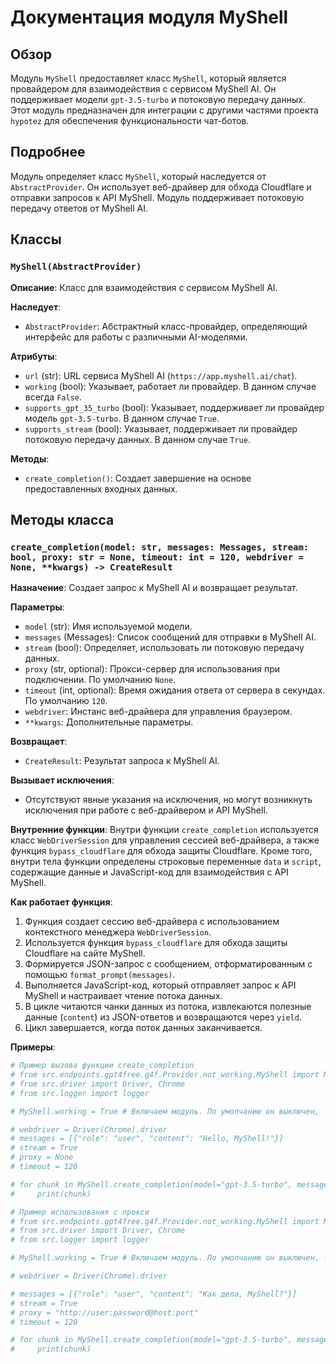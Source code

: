# Документация модуля MyShell

## Обзор

Модуль `MyShell` предоставляет класс `MyShell`, который является провайдером для взаимодействия с сервисом MyShell AI. Он поддерживает модели `gpt-3.5-turbo` и потоковую передачу данных. Этот модуль предназначен для интеграции с другими частями проекта `hypotez` для обеспечения функциональности чат-ботов.

## Подробнее

Модуль определяет класс `MyShell`, который наследуется от `AbstractProvider`. Он использует веб-драйвер для обхода Cloudflare и отправки запросов к API MyShell. Модуль поддерживает потоковую передачу ответов от MyShell AI.

## Классы

### `MyShell(AbstractProvider)`

**Описание**: Класс для взаимодействия с сервисом MyShell AI.

**Наследует**:
- `AbstractProvider`: Абстрактный класс-провайдер, определяющий интерфейс для работы с различными AI-моделями.

**Атрибуты**:
- `url` (str): URL сервиса MyShell AI (`https://app.myshell.ai/chat`).
- `working` (bool): Указывает, работает ли провайдер. В данном случае всегда `False`.
- `supports_gpt_35_turbo` (bool): Указывает, поддерживает ли провайдер модель `gpt-3.5-turbo`. В данном случае `True`.
- `supports_stream` (bool): Указывает, поддерживает ли провайдер потоковую передачу данных. В данном случае `True`.

**Методы**:
- `create_completion()`: Создает завершение на основе предоставленных входных данных.

## Методы класса

### `create_completion(model: str, messages: Messages, stream: bool, proxy: str = None, timeout: int = 120, webdriver = None, **kwargs) -> CreateResult`

**Назначение**: Создает запрос к MyShell AI и возвращает результат.

**Параметры**:
- `model` (str): Имя используемой модели.
- `messages` (Messages): Список сообщений для отправки в MyShell AI.
- `stream` (bool): Определяет, использовать ли потоковую передачу данных.
- `proxy` (str, optional): Прокси-сервер для использования при подключении. По умолчанию `None`.
- `timeout` (int, optional): Время ожидания ответа от сервера в секундах. По умолчанию `120`.
- `webdriver`: Инстанс веб-драйвера для управления браузером.
- `**kwargs`: Дополнительные параметры.

**Возвращает**:
- `CreateResult`: Результат запроса к MyShell AI.

**Вызывает исключения**:
- Отсутствуют явные указания на исключения, но могут возникнуть исключения при работе с веб-драйвером и API MyShell.

**Внутренние функции**:
Внутри функции `create_completion` используется класс `WebDriverSession` для управления сессией веб-драйвера, а также функция `bypass_cloudflare` для обхода защиты Cloudflare. Кроме того, внутри тела функции определены строковые переменные `data` и `script`, содержащие данные и JavaScript-код для взаимодействия с API MyShell.

**Как работает функция**:
1. Функция создает сессию веб-драйвера с использованием контекстного менеджера `WebDriverSession`.
2. Используется функция `bypass_cloudflare` для обхода защиты Cloudflare на сайте MyShell.
3. Формируется JSON-запрос с сообщением, отформатированным с помощью `format_prompt(messages)`.
4. Выполняется JavaScript-код, который отправляет запрос к API MyShell и настраивает чтение потока данных.
5. В цикле читаются чанки данных из потока, извлекаются полезные данные (`content`) из JSON-ответов и возвращаются через `yield`.
6. Цикл завершается, когда поток данных заканчивается.

**Примеры**:
```python
# Пример вызова функции create_completion
# from src.endpoints.gpt4free.g4f.Provider.not_working.MyShell import MyShell
# from src.driver import Driver, Chrome
# from src.logger import logger

# MyShell.working = True # Включаем модуль. По умолчанию он выключен, так как не рабочий

# webdriver = Driver(Chrome).driver
# messages = [{"role": "user", "content": "Hello, MyShell!"}]
# stream = True
# proxy = None
# timeout = 120

# for chunk in MyShell.create_completion(model="gpt-3.5-turbo", messages=messages, stream=stream, proxy=proxy, timeout=timeout, webdriver = webdriver):
#     print(chunk)
```
```python
# Пример использования с прокси
# from src.endpoints.gpt4free.g4f.Provider.not_working.MyShell import MyShell
# from src.driver import Driver, Chrome
# from src.logger import logger

# MyShell.working = True # Включаем модуль. По умолчанию он выключен, так как не рабочий

# webdriver = Driver(Chrome).driver

# messages = [{"role": "user", "content": "Как дела, MyShell?"}]
# stream = True
# proxy = "http://user:password@host:port"
# timeout = 120

# for chunk in MyShell.create_completion(model="gpt-3.5-turbo", messages=messages, stream=stream, proxy=proxy, timeout=timeout, webdriver = webdriver):
#     print(chunk)
```